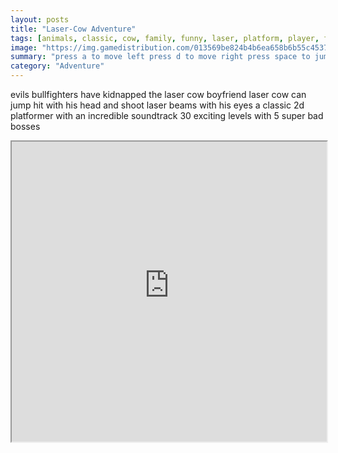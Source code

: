 ```yaml
---
layout: posts
title: "Laser-Cow Adventure"
tags: [animals, classic, cow, family, funny, laser, platform, player, free, online, games, oyna, game, free, games, play, play, games]
image: "https://img.gamedistribution.com/013569be824b4b6ea658b6b55c45377e.jpg"
summary: "press a to move left press d to move right press space to jump press the left mouse button or num 1 to attack press the right mouse button or num 2 to shoot press esc to pause  free online games oyna game free games play play games"
category: "Adventure"
---
```


evils bullfighters have kidnapped the laser cow boyfriend laser cow can jump hit with his head and shoot laser beams with his eyes a classic 2d platformer with an incredible soundtrack 30 exciting levels with 5 super bad bosses

<iframe width="100%" height="480px;" src="https://html5.gamedistribution.com/013569be824b4b6ea658b6b55c45377e/"></iframe>